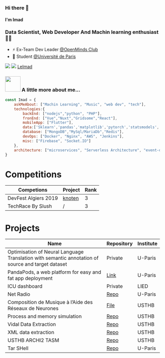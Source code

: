 ### Hi there 👋
#### I'm Imad 
### Data Scientist, Web Developer And Machin learning enthusiast 👨‍💻 

- ⚡ Ex-Team Dev Leader [@OpenMinds Club](https://openmindsclub.net/)
- 🏫 Student [@Université de Paris](https://u-paris.fr/en/)  


[![](https://img.shields.io/badge/LinkedIn-imad-blue)](https://www.linkedin.com/in/imerz/)
[![](https://img.shields.io/badge/Gmail-imadom568%40gmail.com-red)](mailto:imadom568@gmail.com)
[LeImad](https://leimad.tech)
### <img src="https://media.giphy.com/media/VgCDAzcKvsR6OM0uWg/giphy.gif" width="50"> A little more about me...  

```javascript
const Imad = {
    askMeAbout: ["Machin Learning", "Music", "web dev", "tech"],
    technologies:{
        backEnd: ["nodejs","python", "PHP"],
        fronEnd: ["Vue","Nuxt","Gridsome","React"],
        mobileApp: ["Flutter"],
        data:['Sklearn','pandas','matplotlib','pytorch','statsmodels','R']
        database: ["MongoDB","MySql/MariaDb","Redis"],
        devOps: ["Docker", "Nginx", "AWS", "Jenkins"],
        misc: ["Firebase", "Socket.IO"]
    },
    architecture: ["microservices", "Serverless Architecture", "event-driven", "Single page applications", "PWA"],
}
```

# Competitions

| Competions           | Project                                       | Rank |
|----------------------|-----------------------------------------------|------|
| DevFest Algiers 2019 | [knoten](https://devpost.com/software/knoten) | 3    |
| TechRace By Slush    | /                                             | 3    |


# Projects

| Name                                                    | Repository                                                       | Institute |
|---------------------------------------------------------|------------------------------------------------------------------|-----------|
| Optimisation of Neural Language Translation with semantic annotation of source and target dataset| Private                 | U-Paris   |
| PandaPods, a web platform for easy and fat app deployment| [Link](https://panda.engineer)                                  | U-Paris   |
| ICU dashboard                                           | Private                                                          | LIED      |
| Net Radio                                               | [Repo](https://github.com/serinir/NetRadio)                      | U-Paris   |
| Composition de Musique à l’Aide des Réseaux de Neurones | [File](https://leimad.tech/Music_Generation__pfe.pdf)            | USTHB     |
| Process and memory simulation                           | [Repo](https://github.com/serinir/Process-and-memory-simulation) | USTHB     |
| Vidal Data Extraction                                   | [Repo](https://github.com/serinir/Vidal-Data-Extraction)         | USTHB     |
| XML data extraction                                     | [Repo](https://github.com/serinir/XML-data-extraction)           | USTHB     |
| USTHB ARCHI2 TASM                                       | [Repo](https://github.com/serinir/USTHB-ARCHI2-TASM)             | USTHB     |
| Tar SHell                                               | [Repo](https://github.com/serinir/tsh)                           | U-Paris   |
